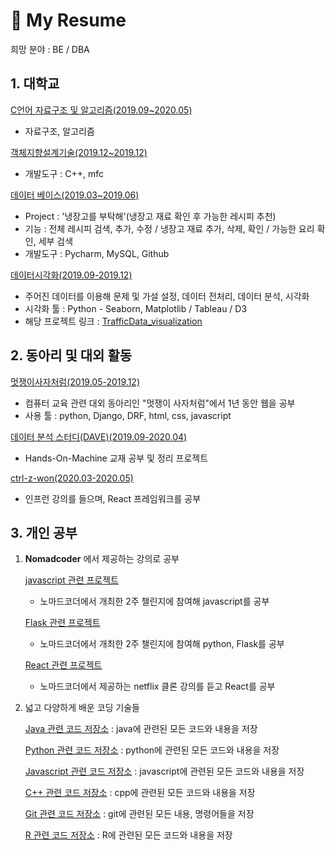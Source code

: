 # 📕 My Resume

희망 분야 : BE / DBA 


## 1. 대학교

[C언어 자료구조 및 알고리즘(2019.09~2020.05)](https://github.com/blogSoul/C_summary)
- 자료구조, 알고리즘 

[객체지향설계기술(2019.12~2019.12)](https://github.com/JAKEkr/Flyaway-Korea)
- 개발도구 : C++, mfc


[데이터 베이스(2019.03~2019.06)](https://github.com/blogSoul/Python_summary)
- Project : '냉장고를 부탁해'(냉장고 재료 확인 후 가능한 레시피 추천)
- 기능 : 전체 레시피 검색, 추가, 수정 / 냉장고 재료 추가, 삭제, 확인 / 가능한 요리 확인, 세부 검색
- 개발도구 : Pycharm, MySQL, Github
  
[데이터시각화(2019.09-2019.12)](https://github.com/blogSoul/TrafficData_visualization)
- 주어진 데이터를 이용해 문제 및 가설 설정, 데이터 전처리, 데이터 분석, 시각화
- 시각화 툴 : Python - Seaborn, Matplotlib / Tableau / D3
- 해당 프로젝트 링크 : [TrafficData_visualization](https://adoring-hopper-1c6a37.netlify.app/)

## 2. 동아리 및 대외 활동

[멋쟁이사자처럼(2019.05-2019.12)](https://github.com/blogSoul/likelion_summary)
- 컴퓨터 교육 관련 대외 동아리인 "멋쟁이 사자처럼"에서 1년 동안 웹을 공부
- 사용 툴 : python, Django, DRF, html, css, javascript 

[데이터 분석 스터디(DAVE)(2019.09-2020.04)](https://github.com/DAVE-sejong/Hands-On-Machine)
- Hands-On-Machine 교재 공부 및 정리 프로젝트

[ctrl-z-won(2020.03-2020.05)](https://github.com/ctrl-z-won/SoulMinWook)
- 인프런 강의를 들으며, React 프레임워크를 공부

## 3. 개인 공부

1. __Nomadcoder__ 에서 제공하는 강의로 공부  

    [javascript 관련 프로젝트](https://github.com/blogSoul/JS_Challenge_Nomadcoder)
    - 노마드코더에서 개최한 2주 챌린지에 참여해 javascript를 공부

    [Flask 관련 프로젝트](https://github.com/blogSoul/Python_Challenge_Nomadcoder)
    - 노마드코더에서 개최한 2주 챌린지에 참여해 python, Flask를 공부

    [React 관련 프로젝트](https://github.com/blogSoul/React_Challenge_Nomadcoder)
    - 노마드코더에서 제공하는 netflix 클론 강의를 듣고 React를 공부

2. 넓고 다양하게 배운 코딩 기술들

    [Java 관련 코드 저장소](https://github.com/blogSoul/Java_summary) : java에 관련된 모든 코드와 내용을 저장

    [Python 관련 코드 저장소](https://github.com/blogSoul/Python_summary) : python에 관련된 모든 코드와 내용을 저장

    [Javascript 관련 코드 저장소](https://github.com/blogSoul/Javascript_summary) : javascript에 관련된 모든 코드와 내용을 저장

    [C++ 관련 코드 저장소](https://github.com/blogSoul/Cpp_summary) : cpp에 관련된 모든 코드와 내용을 저장

    [Git 관련 코드 저장소](https://github.com/blogSoul/Git_summary) : git에 관련된 모든 내용, 명령어들을 저장

    [R 관련 코드 저장소](https://github.com/blogSoul/R_summary) : R에 관련된 모든 코드와 내용을 저장
